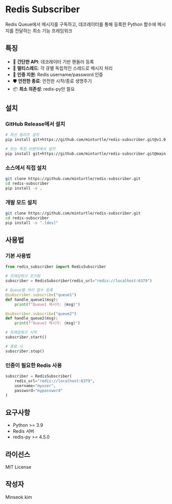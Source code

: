 # Redis Subscriber

Redis Queue에서 메시지를 구독하고, 데코레이터를 통해 등록한 Python 함수에 메시지를 전달하는 최소 기능 프레임워크

## 특징

- 🚀 **간단한 API**: 데코레이터 기반 핸들러 등록
- 🔄 **멀티스레드**: 각 큐별 독립적인 스레드로 메시지 처리
- 🔐 **인증 지원**: Redis username/password 인증
- 🛡️ **안전한 종료**: 안전한 시작/종료 생명주기
- 📦 **최소 의존성**: redis-py만 필요

## 설치

### GitHub Release에서 설치

```bash
# 최신 릴리즈 설치
pip install git+https://github.com/minturtle/redis-subscriber.git@v1.0.0

# 또는 특정 브랜치에서 설치
pip install git+https://github.com/minturtle/redis-subscriber.git@main
```

### 소스에서 직접 설치

```bash
git clone https://github.com/minturtle/redis-subscriber.git
cd redis-subscriber
pip install -e .
```

### 개발 모드 설치

```bash
git clone https://github.com/minturtle/redis-subscriber.git
cd redis-subscriber
pip install -e ".[dev]"
```

## 사용법

### 기본 사용법

```python
from redis_subscriber import RedisSubscriber

# 프레임워크 초기화
subscriber = RedisSubscriber(redis_url="redis://localhost:6379")

# Queue별 처리 함수 등록
@subscriber.subscribe("queue1")
def handle_queue1(msg):
    print(f"Queue1 메시지: {msg}")

@subscriber.subscribe("queue2")
def handle_queue2(msg):
    print(f"Queue2 메시지: {msg}")

# 프레임워크 시작
subscriber.start()

# 종료 시
subscriber.stop()
```

### 인증이 필요한 Redis 사용

```python
subscriber = RedisSubscriber(
    redis_url="redis://localhost:6379",
    username="myuser",
    password="mypassword"
)
```

## 요구사항

- Python >= 3.9
- Redis 서버
- redis-py >= 4.5.0

## 라이선스

MIT License

## 작성자

Minseok kim
